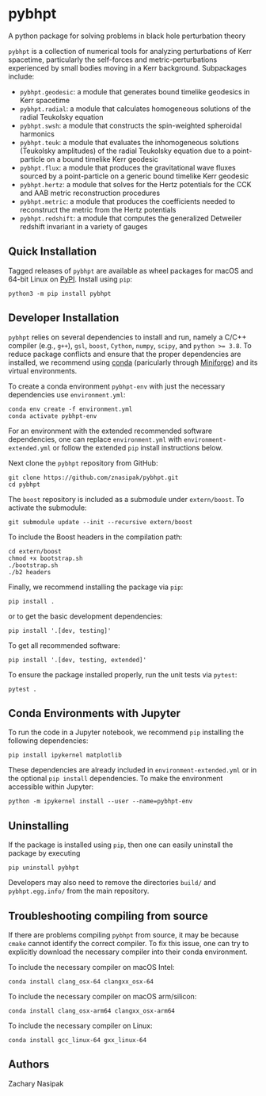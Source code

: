 # pybhpt

A python package for solving problems in black hole perturbation theory

`pybhpt` is a collection of numerical tools for analyzing perturbations of Kerr spacetime, particularly the self-forces and metric-perturbations experienced by small bodies moving in a Kerr background. Subpackages include: 

- `pybhpt.geodesic`: a module that generates bound timelike geodesics in Kerr spacetime
- `pybhpt.radial`: a module that calculates homogeneous solutions of the radial Teukolsky equation
- `pybhpt.swsh`: a module that constructs the spin-weighted spheroidal harmonics
- `pybhpt.teuk`: a module that evaluates the inhomogeneous solutions (Teukolsky amplitudes) of the radial Teukolsky equation due to a point-particle on a bound timelike Kerr geodesic
- `pybhpt.flux`: a module that produces the gravitational wave fluxes sourced by a point-particle on a generic bound timelike Kerr geodesic
- `pybhpt.hertz`: a module that solves for the Hertz potentials for the CCK and AAB metric reconstruction procedures
- `pybhpt.metric`: a module that produces the coefficients needed to reconstruct the metric from the Hertz potentials
- `pybhpt.redshift`: a module that computes the generalized Detweiler redshift invariant in a variety of gauges

## Quick Installation

Tagged releases of `pybhpt` are available as wheel packages for macOS and 64-bit Linux on [PyPI](https://pypi.org/project/matplotlib/). Install using `pip`:
```
python3 -m pip install pybhpt
```

## Developer Installation

`pybhpt` relies on several dependencies to install and run, namely a C/C++ compiler (e.g., `g++`), `gsl`, `boost`, `Cython`, `numpy`, `scipy`, and `python >= 3.8`. To reduce package conflicts and ensure that the proper dependencies are installed, we recommend using [conda](https://docs.conda.io/en/latest/) (paricularly through [Miniforge](https://github.com/conda-forge/miniforge)) and its virtual environments.

To create a conda environment `pybhpt-env` with just the necessary dependencies use `environment.yml`:
```
conda env create -f environment.yml
conda activate pybhpt-env
```
For an environment with the extended recommended software dependencies, one can replace `environment.yml` with `environment-extended.yml` or follow the extended `pip` install instructions below. 

Next clone the `pybhpt` repository from GitHub:
```
git clone https://github.com/znasipak/pybhpt.git
cd pybhpt
```
The `boost` repository is included as a submodule under `extern/boost`. To activate the submodule:
```
git submodule update --init --recursive extern/boost
```
To include the Boost headers in the compilation path:
```
cd extern/boost
chmod +x bootstrap.sh
./bootstrap.sh
./b2 headers
```
Finally, we recommend installing the package via `pip`:
```
pip install .
```
or to get the basic development dependencies:
```
pip install '.[dev, testing]'
```
To get all recommended software:
```
pip install '.[dev, testing, extended]'
```
To ensure the package installed properly, run the unit tests via `pytest`:
```
pytest .
```

## Conda Environments with Jupyter

To run the code in a Jupyter notebook, we recommend `pip` installing the following dependencies:
```
pip install ipykernel matplotlib
```
These dependencies are already included in `environment-extended.yml` or in the optional `pip install` dependencies. To make the environment accessible within Jupyter:
```
python -m ipykernel install --user --name=pybhpt-env
```

## Uninstalling

If the package is installed using `pip`, then one can easily uninstall the package by executing
```
pip uninstall pybhpt
```
Developers may also need to remove the directories `build/` and `pybhpt.egg.info/` from the main repository.

## Troubleshooting compiling from source

If there are problems compiling `pybhpt` from source, it may be because `cmake` cannot identify the correct compiler. To fix this issue, one can try to explicitly download the necessary compiler into their conda environment.

To include the necessary compiler on macOS Intel:
```
conda install clang_osx-64 clangxx_osx-64
```
To include the necessary compiler on macOS arm/silicon:
```
conda install clang_osx-arm64 clangxx_osx-arm64
```
To include the necessary compiler on Linux:
```
conda install gcc_linux-64 gxx_linux-64
```

## Authors

Zachary Nasipak
